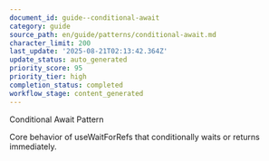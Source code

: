 ```yaml
---
document_id: guide--conditional-await
category: guide
source_path: en/guide/patterns/conditional-await.md
character_limit: 200
last_update: '2025-08-21T02:13:42.364Z'
update_status: auto_generated
priority_score: 95
priority_tier: high
completion_status: completed
workflow_stage: content_generated
---
```

Conditional Await Pattern

Core behavior of useWaitForRefs that conditionally waits or returns immediately.
